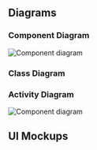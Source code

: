 ## Diagrams

### Component Diagram

![Component diagram](uml/component_diagram.svg)

### Class Diagram

### Activity Diagram
![Component diagram](uml/activity_diagram.svg)

## UI Mockups
